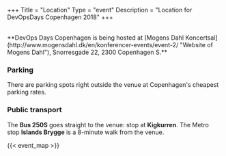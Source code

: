+++
Title = "Location"
Type = "event"
Description = "Location for DevOpsDays Copenhagen 2018"
+++

<br/>
**DevOps Days Copenhagen is being hosted at [Mogens Dahl Koncertsal](http://www.mogensdahl.dk/en/konferencer-events/event-2/ "Website of Mogens Dahl"), Snorresgade 22, 2300 Copenhagen S.**

### Parking

There are parking spots right outside the venue at Copenhagen's cheapest parking rates.

### Public transport

The **Bus 250S** goes straight to the venue: stop at **Kigkurren**.
The Metro stop **Islands Brygge** is a 8-minute walk from the venue.

{{< event_map >}}
